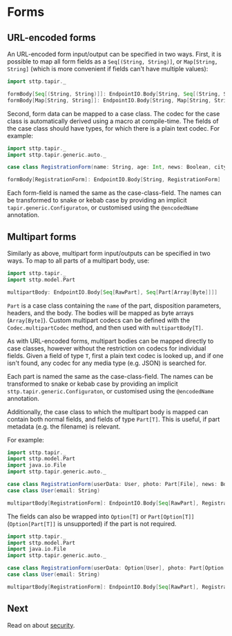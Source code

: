 # Forms

## URL-encoded forms

An URL-encoded form input/output can be specified in two ways. First, it is possible to map all form fields as a
`Seq[(String, String)]`, or `Map[String, String]` (which is more convenient if fields can't have multiple values):

```scala
import sttp.tapir._

formBody[Seq[(String, String)]]: EndpointIO.Body[String, Seq[(String, String)]]
formBody[Map[String, String]]: EndpointIO.Body[String, Map[String, String]]
```

Second, form data can be mapped to a case class. The codec for the case class is automatically derived using a macro at 
compile-time. The fields of the case class should have types, for which there is a plain text codec. For example:

```scala
import sttp.tapir._
import sttp.tapir.generic.auto._

case class RegistrationForm(name: String, age: Int, news: Boolean, city: Option[String])

formBody[RegistrationForm]: EndpointIO.Body[String, RegistrationForm]
```

Each form-field is named the same as the case-class-field. The names can be transformed to snake or kebab case by 
providing an implicit `tapir.generic.Configuraton`, or customised using the `@encodedName` annotation. 

## Multipart forms

Similarly as above, multipart form input/outputs can be specified in two ways. To map to all parts of a multipart body,
use:

```scala
import sttp.tapir._
import sttp.model.Part

multipartBody: EndpointIO.Body[Seq[RawPart], Seq[Part[Array[Byte]]]]
```

`Part` is a case class containing the `name` of the part, disposition parameters, headers, and the body. The bodies 
will be mapped as byte arrays (`Array[Byte]`). Custom multipart codecs can be defined with the `Codec.multipartCodec`
method, and then used with `multipartBody[T]`.

As with URL-encoded forms, multipart bodies can be mapped directly to case classes, however without the restriction
on codecs for individual fields. Given a field of type `T`, first a plain text codec is looked up, and if one isn't
found, any codec for any media type (e.g. JSON) is searched for.

Each part is named the same as the case-class-field. The names can be transformed to snake or kebab case by 
providing an implicit `sttp.tapir.generic.Configuraton`, or customised using the `@encodedName` annotation. 
 
Additionally, the case class to which the multipart body is mapped can contain both normal fields, and fields of type 
`Part[T]`. This is useful, if part metadata (e.g. the filename) is relevant.

For example:

```scala
import sttp.tapir._
import sttp.model.Part
import java.io.File
import sttp.tapir.generic.auto._

case class RegistrationForm(userData: User, photo: Part[File], news: Boolean)
case class User(email: String)

multipartBody[RegistrationForm]: EndpointIO.Body[Seq[RawPart], RegistrationForm]
```

The fields can also be wrapped into `Option[T]` or `Part[Option[T]]` (`Option[Part[T]]` is unsupported) if the part is not required.

```scala
import sttp.tapir._
import sttp.model.Part
import java.io.File
import sttp.tapir.generic.auto._

case class RegistrationForm(userData: Option[User], photo: Part[Option[File]], news: Option[Boolean])
case class User(email: String)

multipartBody[RegistrationForm]: EndpointIO.Body[Seq[RawPart], RegistrationForm]
```

## Next

Read on about [security](security.md).

